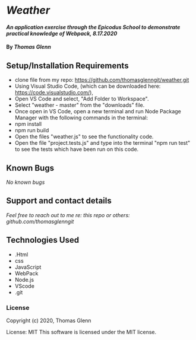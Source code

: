 # _Weather_

#### _An application exercise through the Epicodus School to demonstrate practical knowledge of Webpack, 8.17.2020_

#### By _**Thomas Glenn**_

## Setup/Installation Requirements



* clone file from my repo: https://github.com/thomasglenngit/weather.git
* Using Visual Studio Code, (which can be downloaded here: https://code.visualstudio.com/),
* Open VS Code and select, "Add Folder to Workspace".
* Select "weather - master" from the "downloads" file.
* Once open in VS Code, open a new terminal and run Node Package Manager with the following commands in the terminal:
* npm install
* npm run build
* Open the files "weather.js" to see the functionality code.
* Open the file "project.tests.js" and type into the terminal "npm run test" to see the tests which have been run on this code.

## Known Bugs

_No known bugs_

## Support and contact details

_Feel free to reach out to me re: this repo or others: github.com/thomasglenngit_

## Technologies Used

* .Html
* css
* JavaScript
* WebPack
* Node.js
* VScode
* .git


### License
Copyright (c) 2020, Thomas Glenn

License: MIT This software is licensed under the MIT license.
